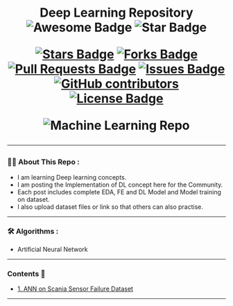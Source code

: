 <h1 align="center">Deep Learning Repository
<div align="center">
<img src="https://cdn.rawgit.com/sindresorhus/awesome/d7305f38d29fed78fa85652e3a63e154dd8e8829/media/badge.svg" alt="Awesome Badge"/>
<img src="https://img.shields.io/static/v1?label=%F0%9F%8C%9F&message=If%20Useful&style=style=flat&color=BC4E99" alt="Star Badge"/>
<br>

<a href="https://github.com/Shubham3023/Deep-Learning/stargazers"><img src="https://img.shields.io/github/stars/Shubham3023/Deep-Learning" alt="Stars Badge"/></a>
<a href="https://github.com/Shubham3023/Deep-Learning/network/members"><img src="https://img.shields.io/github/forks/Shubham3023/Deep-Learning" alt="Forks Badge"/></a>
<a href="https://github.com/Shubham3023/Deep-Learning/pulls"><img src="https://img.shields.io/github/issues-pr/Shubham3023/Deep-Learning" alt="Pull Requests Badge"/></a>
<a href="https://github.com/Shubham3023/Deep-Learning/issues"><img src="https://img.shields.io/github/issues/Shubham3023/Deep-Learning" alt="Issues Badge"/></a>
<a href="https://github.com/Shubham3023/Deep-Learning/graphs/contributors"><img alt="GitHub contributors" src="https://img.shields.io/github/contributors/Shubham3023/Deep-Learning?color=2b9348"></a>
<a href="https://github.com/Shubham3023/Deep-Learning/blob/master/LICENSE"><img src="https://img.shields.io/github/license/Shubham3023/Deep-Learning?color=2b9348" alt="License Badge"/></a>

  
<img alt="Machine Learning Repo" src="https://www.stonebridge.uk.com/blog/wp-content/uploads/2019/10/neuron-animation-blog.gif"> </img>
</div>
  
---

### :man_technologist: About This Repo :
 
- I am learning Deep learning concepts.
- I am posting the Implementation of DL concept here for the Community.
- Each post includes complete EDA, FE and DL Model and Model training on dataset.
- I also upload dataset files or link so that others can also practise.

---

### :hammer_and_wrench: Algorithms :

 - Artificial Neural Network

---
  
 ### Contents 🚀
 - [1. ANN on Scania Sensor Failure Dataset](https://github.com/Shubham3023/Deep-Learning/tree/main/ANN%20Sensor%20Failure%20Dataset)
 
---
